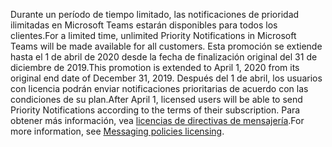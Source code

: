 <span data-ttu-id="d0887-101">Durante un período de tiempo limitado, las notificaciones de prioridad ilimitadas en Microsoft Teams estarán disponibles para todos los clientes.</span><span class="sxs-lookup"><span data-stu-id="d0887-101">For a limited time, unlimited Priority Notifications in Microsoft Teams will be made available for all customers.</span></span> <span data-ttu-id="d0887-102">Esta promoción se extiende hasta el 1 de abril de 2020 desde la fecha de finalización original del 31 de diciembre de 2019.</span><span class="sxs-lookup"><span data-stu-id="d0887-102">This promotion is extended to April 1, 2020 from its original end date of December 31, 2019.</span></span> <span data-ttu-id="d0887-103">Después del 1 de abril, los usuarios con licencia podrán enviar notificaciones prioritarias de acuerdo con las condiciones de su plan.</span><span class="sxs-lookup"><span data-stu-id="d0887-103">After April 1, licensed users will be able to send Priority Notifications according to the terms of their subscription.</span></span> <span data-ttu-id="d0887-104">Para obtener más información, vea [licencias de directivas de mensajería](../teams-add-on-licensing/pri-message.md).</span><span class="sxs-lookup"><span data-stu-id="d0887-104">For more information, see [Messaging policies licensing](../teams-add-on-licensing/pri-message.md).</span></span> 